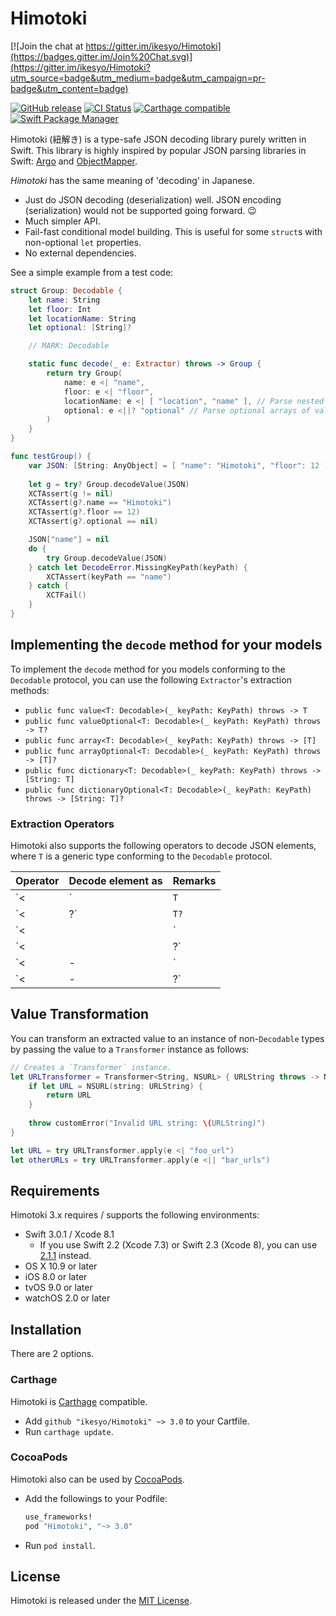 # Himotoki

[![Join the chat at https://gitter.im/ikesyo/Himotoki](https://badges.gitter.im/Join%20Chat.svg)](https://gitter.im/ikesyo/Himotoki?utm_source=badge&utm_medium=badge&utm_campaign=pr-badge&utm_content=badge)

[![GitHub release](https://img.shields.io/github/release/ikesyo/Himotoki.svg)](https://github.com/ikesyo/Himotoki/releases)
[![CI Status](https://travis-ci.org/ikesyo/Himotoki.svg)](https://travis-ci.org/ikesyo/Himotoki)
[![Carthage compatible](https://img.shields.io/badge/Carthage-compatible-4BC51D.svg?style=flat)](https://github.com/Carthage/Carthage)
[![Swift Package Manager](https://img.shields.io/badge/Swift%20Package%20Manager-compatible-brightgreen.svg)](https://github.com/apple/swift-package-manager)

Himotoki (紐解き) is a type-safe JSON decoding library purely written in Swift. This library is highly inspired by popular JSON parsing libraries in Swift: [Argo](https://github.com/thoughtbot/Argo) and [ObjectMapper](https://github.com/Hearst-DD/ObjectMapper).

_Himotoki_ has the same meaning of 'decoding' in Japanese.

- Just do JSON decoding (deserialization) well. JSON encoding (serialization) would not be supported going forward. :wink:
- Much simpler API.
- Fail-fast conditional model building. This is useful for some `struct`s with non-optional `let` properties.
- No external dependencies.

See a simple example from a test code:

```swift
struct Group: Decodable {
    let name: String
    let floor: Int
    let locationName: String
    let optional: [String]?

    // MARK: Decodable

    static func decode(_ e: Extractor) throws -> Group {
        return try Group(
            name: e <| "name",
            floor: e <| "floor",
            locationName: e <| [ "location", "name" ], // Parse nested objects
            optional: e <||? "optional" // Parse optional arrays of values
        )
    }
}

func testGroup() {
    var JSON: [String: AnyObject] = [ "name": "Himotoki", "floor": 12 ]
    
    let g = try? Group.decodeValue(JSON)
    XCTAssert(g != nil)
    XCTAssert(g?.name == "Himotoki")
    XCTAssert(g?.floor == 12)
    XCTAssert(g?.optional == nil)

    JSON["name"] = nil
    do {
        try Group.decodeValue(JSON)
    } catch let DecodeError.MissingKeyPath(keyPath) {
        XCTAssert(keyPath == "name")
    } catch {
        XCTFail()
    }
}
```

## Implementing the `decode` method for your models

To implement the `decode` method for you models conforming to the `Decodable` protocol, you can use the following `Extractor`'s extraction methods:

- `public func value<T: Decodable>(_ keyPath: KeyPath) throws -> T`
- `public func valueOptional<T: Decodable>(_ keyPath: KeyPath) throws -> T?`
- `public func array<T: Decodable>(_ keyPath: KeyPath) throws -> [T]`
- `public func arrayOptional<T: Decodable>(_ keyPath: KeyPath) throws -> [T]?`
- `public func dictionary<T: Decodable>(_ keyPath: KeyPath) throws -> [String: T]`
- `public func dictionaryOptional<T: Decodable>(_ keyPath: KeyPath) throws -> [String: T]?`

### Extraction Operators

Himotoki also supports the following operators to decode JSON elements, where `T` is a generic type conforming to the `Decodable` protocol.

| Operator | Decode element as | Remarks                          |
|:---------|:------------------|:---------------------------------|
| `<|`     | `T`               | A value                          |
| `<|?`    | `T?`              | An optional value                |
| `<||`    | `[T]`             | An array of values               |
| `<||?`   | `[T]?`            | An optional array of values      |
| `<|-|`   | `[String: T]`     | A dictionary of values           |
| `<|-|?`  | `[String: T]?`    | An optional dictionary of values |

## Value Transformation

You can transform an extracted value to an instance of non-`Decodable` types by passing the value to a `Transformer` instance as follows:

```swift
// Creates a `Transformer` instance.
let URLTransformer = Transformer<String, NSURL> { URLString throws -> NSURL in
    if let URL = NSURL(string: URLString) {
        return URL
    }
    
    throw customError("Invalid URL string: \(URLString)")
}

let URL = try URLTransformer.apply(e <| "foo_url")
let otherURLs = try URLTransformer.apply(e <|| "bar_urls")
```

## Requirements

Himotoki 3.x requires / supports the following environments:

- Swift 3.0.1 / Xcode 8.1
    - If you use Swift 2.2 (Xcode 7.3) or Swift 2.3 (Xcode 8), you can use [2.1.1](https://github.com/ikesyo/Himotoki/releases/tag/2.1.1) instead.
- OS X 10.9 or later
- iOS 8.0 or later
- tvOS 9.0 or later
- watchOS 2.0 or later

## Installation

There are 2 options.

### Carthage

Himotoki is [Carthage](https://github.com/Carthage/Carthage) compatible.

- Add `github "ikesyo/Himotoki" ~> 3.0` to your Cartfile.
- Run `carthage update`.

### CocoaPods

Himotoki also can be used by [CocoaPods](https://cocoapods.org/).

- Add the followings to your Podfile:

    ```ruby
    use_frameworks!
    pod "Himotoki", "~> 3.0"
    ```

- Run `pod install`.

## License

Himotoki is released under the [MIT License](LICENSE.md).

